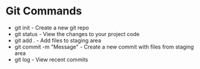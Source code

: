 # Git Commands

- git init - Create a new git repo
- git status - View the changes to your project code
- git add . -  Add files to staging area
- git commit -m "Message" - Create a new commit with files from staging area
- git log - View recent commits
